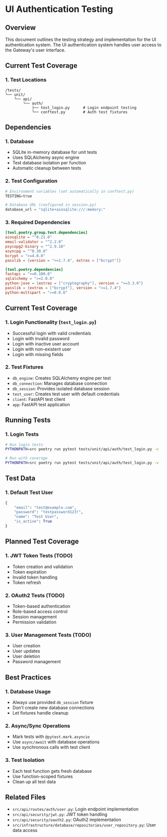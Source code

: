 # UI Authentication Testing

## Overview
This document outlines the testing strategy and implementation for the UI authentication system. The UI authentication system handles user access to the Gateway's user interface.

## Current Test Coverage

### 1. Test Locations
```
/tests/
└── unit/
    └── api/
        └── auth/
            ├── test_login.py      # Login endpoint testing
            └── conftest.py        # Auth test fixtures
```

## Dependencies

### 1. Database
- SQLite in-memory database for unit tests
- Uses SQLAlchemy async engine
- Test database isolation per function
- Automatic cleanup between tests

### 2. Test Configuration
```python
# Environment variables (set automatically in conftest.py)
TESTING=true

# Database URL (configured in session.py)
database_url = "sqlite+aiosqlite:///:memory:"
```

### 3. Required Dependencies
```toml
[tool.poetry.group.test.dependencies]
aiosqlite = "^0.21.0"
email-validator = "^2.2.0"
psycopg2-binary = "^2.9.10"
asyncpg = "^0.30.0"
bcrypt = ">=4.0.0"
passlib = {version = ">=1.7.4", extras = ["bcrypt"]}

[tool.poetry.dependencies]
fastapi = ">=0.100.0"
sqlalchemy = ">=2.0.0"
python-jose = {extras = ["cryptography"], version = ">=3.3.0"}
passlib = {extras = ["bcrypt"], version = ">=1.7.4"}
python-multipart = ">=0.0.6"
```

## Current Test Coverage

### 1. Login Functionality (`test_login.py`)
- Successful login with valid credentials
- Login with invalid password
- Login with inactive user account
- Login with non-existent user
- Login with missing fields

### 2. Test Fixtures
- `db_engine`: Creates SQLAlchemy engine per test
- `db_connection`: Manages database connection
- `db_session`: Provides isolated database session
- `test_user`: Creates test user with default credentials
- `client`: FastAPI test client
- `app`: FastAPI test application

## Running Tests

### 1. Login Tests
```bash
# Run login tests
PYTHONPATH=src poetry run pytest tests/unit/api/auth/test_login.py -v

# Run with coverage
PYTHONPATH=src poetry run pytest tests/unit/api/auth/test_login.py -v --cov=src --cov-report=term-missing
```

## Test Data

### 1. Default Test User
```python
{
    "email": "test@example.com",
    "password": "testpassword123!",
    "name": "Test User",
    "is_active": True
}
```

## Planned Test Coverage

### 1. JWT Token Tests (TODO)
- Token creation and validation
- Token expiration
- Invalid token handling
- Token refresh

### 2. OAuth2 Tests (TODO)
- Token-based authentication
- Role-based access control
- Session management
- Permission validation

### 3. User Management Tests (TODO)
- User creation
- User updates
- User deletion
- Password management

## Best Practices

### 1. Database Usage
- Always use provided `db_session` fixture
- Don't create new database connections
- Let fixtures handle cleanup

### 2. Async/Sync Operations
- Mark tests with `@pytest.mark.asyncio`
- Use `async/await` with database operations
- Use synchronous calls with test client

### 3. Test Isolation
- Each test function gets fresh database
- Use function-scoped fixtures
- Clean up all test data

## Related Files
- `src/api/routes/auth/user.py`: Login endpoint implementation
- `src/api/security/jwt.py`: JWT token handling
- `src/api/security/oauth2.py`: OAuth2 implementation
- `src/infrastructure/database/repositories/user_repository.py`: User data access 